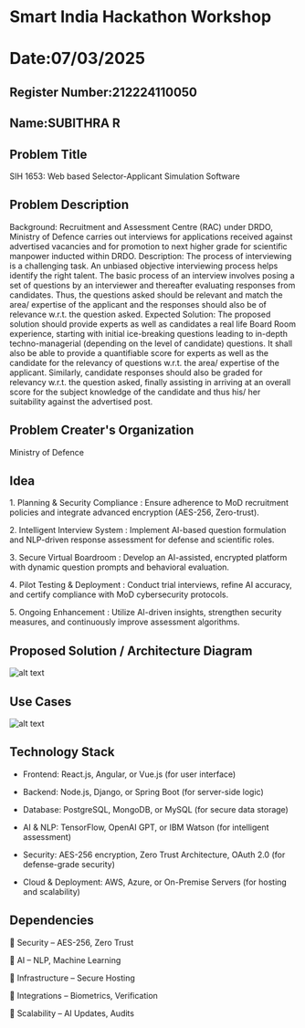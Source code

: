 # Smart India Hackathon Workshop
# Date:07/03/2025
## Register Number:212224110050
## Name:SUBITHRA R
## Problem Title
SIH 1653: Web based Selector-Applicant Simulation Software
## Problem Description
Background: Recruitment and Assessment Centre (RAC) under DRDO, Ministry of Defence carries out interviews for applications received against advertised vacancies and for promotion to next higher grade for scientific manpower inducted within DRDO. Description: The process of interviewing is a challenging task. An unbiased objective interviewing process helps identify the right talent. The basic process of an interview involves posing a set of questions by an interviewer and thereafter evaluating responses from candidates. Thus, the questions asked should be relevant and match the area/ expertise of the applicant and the responses should also be of relevance w.r.t. the question asked. Expected Solution: The proposed solution should provide experts as well as candidates a real life Board Room experience, starting with initial ice-breaking questions leading to in-depth techno-managerial (depending on the level of candidate) questions. It shall also be able to provide a quantifiable score for experts as well as the candidate for the relevancy of questions w.r.t. the area/ expertise of the applicant. Similarly, candidate responses should also be graded for relevancy w.r.t. the question asked, finally assisting in arriving at an overall score for the subject knowledge of the candidate and thus his/ her suitability against the advertised post.

## Problem Creater's Organization
Ministry of Defence

## Idea

1️. Planning & Security Compliance : Ensure adherence to MoD recruitment policies and integrate advanced encryption (AES-256, Zero-trust).

2️. Intelligent Interview System : Implement AI-based question formulation and NLP-driven response assessment for defense and scientific roles.

3️. Secure Virtual Boardroom : Develop an AI-assisted, encrypted platform with dynamic question prompts and behavioral evaluation.

4️. Pilot Testing & Deployment : Conduct trial interviews, refine AI accuracy, and certify compliance with MoD cybersecurity protocols.

5️. Ongoing Enhancement : Utilize AI-driven insights, strengthen security measures, and continuously improve assessment algorithms.


## Proposed Solution / Architecture Diagram

![alt text](<DALL·E 2025-03-07 11.06.12 - A professional and visually engaging mind map for a Ministry of Defence presentation. The mind map should illustrate key aspects of an AI-driven recru.webp>)


## Use Cases

![alt text](<DALL·E 2025-03-07 11.15.41 - A professional, structured roadmap diagram using only basic shapes like squares, rectangles, and arrows. The diagram represents the Ministry of Defenc.webp>)


## Technology Stack

* Frontend: React.js, Angular, or Vue.js (for user interface)

*  Backend: Node.js, Django, or Spring Boot (for server-side logic)

*  Database: PostgreSQL, MongoDB, or MySQL (for secure data storage)

*  AI & NLP: TensorFlow, OpenAI GPT, or IBM Watson (for intelligent assessment)

*  Security: AES-256 encryption, Zero Trust Architecture, OAuth 2.0 (for defense-grade security)

*  Cloud & Deployment: AWS, Azure, or On-Premise Servers (for hosting and scalability)




## Dependencies

🔹 Security – AES-256, Zero Trust

🔹 AI – NLP, Machine Learning

🔹 Infrastructure – Secure Hosting

🔹 Integrations – Biometrics, Verification

🔹 Scalability – AI Updates, Audits
